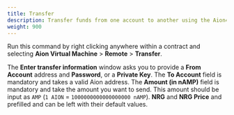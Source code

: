 ```yaml
---
title: Transfer
description: Transfer funds from one account to another using the Aion4j plugin for IntelliJ. This function is only available through a remote node.
weight: 900
---
```


Run this command by right clicking anywhere within a contract and selecting **Aion Virtual Machine** > **Remote** > **Transfer**.

The **Enter transfer information** window asks you to provide a **From Account** address and **Password**, or a **Private Key**. The **To Account** field is mandatory and takes a valid Aion address. The **Amount (in nAMP)** field is mandatory and take the amount you want to send. This amount should be input as `AMP` (`1 AION` = `1000000000000000000 nAMP`). **NRG** and **NRG Price** and prefilled and can be left with their default values.
